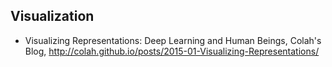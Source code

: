 ## Visualization

* Visualizing Representations: Deep Learning and Human Beings, Colah's Blog, http://colah.github.io/posts/2015-01-Visualizing-Representations/
